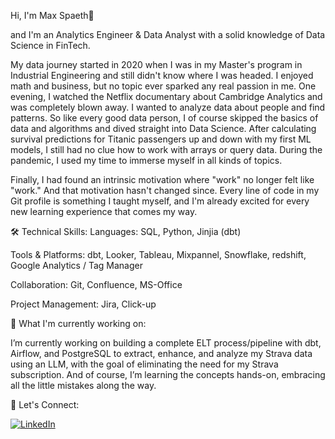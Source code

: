 Hi, I'm Max Spaeth👋

and I'm an Analytics Engineer & Data Analyst with a solid knowledge of Data Science in FinTech. 

My data journey started in 2020 when I was in my Master's program in Industrial Engineering and still didn't know where I was headed. I enjoyed math and business, but no topic ever sparked any real passion in me. One evening, I watched the Netflix documentary about Cambridge Analytics and was completely blown away. I wanted to analyze data about people and find patterns. So like every good data person, I of course skipped the basics of data and algorithms and dived straight into Data Science. After calculating survival predictions for Titanic passengers up and down with my first ML models, I still had no clue how to work with arrays or query data. During the pandemic, I used my time to immerse myself in all kinds of topics.

Finally, I had found an intrinsic motivation where "work" no longer felt like "work." And that motivation hasn't changed since. Every line of code in my Git profile is something I taught myself, and I'm already excited for every new learning experience that comes my way.


🛠 Technical Skills:
  Languages: SQL, Python, Jinjia (dbt)
  
  Tools & Platforms: dbt, Looker, Tableau, Mixpannel, Snowflake, redshift, Google Analytics / Tag Manager
  
  Collaboration: Git, Confluence, MS-Office
  
  Project Management: Jira, Click-up

🌱 What I'm currently working on:

I’m currently working on building a complete ELT process/pipeline with dbt, Airflow, and PostgreSQL to extract, enhance, and analyze my Strava data using an LLM, with the goal of eliminating the need for my Strava subscription. And of course, I’m learning the concepts hands-on, embracing all the little mistakes along the way.

🤝 Let's Connect:

[![LinkedIn](https://upload.wikimedia.org/wikipedia/commons/0/08/LinkedIn_Logo_2013.svg)](https://www.linkedin.com/in/max-sp%C3%A4th-228234176/)
